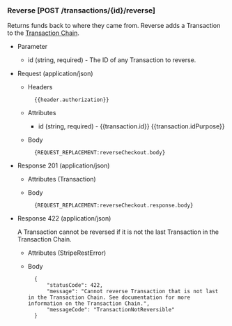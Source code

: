 ### Reverse [POST /transactions/{id}/reverse]

Returns funds back to where they came from. Reverse adds a Transaction to the [Transaction Chain](#reference/0/transactions/get-transaction-chain).

+ Parameter
    + id (string, required) - The ID of any Transaction to reverse. 

+ Request (application/json)
    + Headers
    
            {{header.authorization}}

    + Attributes
        + id (string, required) - {{transaction.id}}  {{transaction.idPurpose}}
     
    + Body

            {REQUEST_REPLACEMENT:reverseCheckout.body}

+ Response 201 (application/json)
    + Attributes (Transaction)

    + Body

            {REQUEST_REPLACEMENT:reverseCheckout.response.body}

+ Response 422 (application/json)

    A Transaction cannot be reversed if it is not the last Transaction in the Transaction Chain. 

    + Attributes (StripeRestError)

    + Body

            {
                "statusCode": 422,
                "message": "Cannot reverse Transaction that is not last in the Transaction Chain. See documentation for more information on the Transaction Chain.",
                "messageCode": "TransactionNotReversible"
            }
